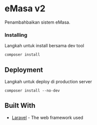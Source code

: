 # eMasa v2

Penambahbaikan sistem eMasa.

### Installing

Langkah untuk install bersama dev tool

```
composer install
```

## Deployment

Langkah untuk deploy di production server

```
composer install --no-dev
```

## Built With

* [Laravel](http://www.laravel.com) - The web framework used
